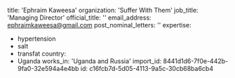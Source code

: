 title: 'Ephraim Kaweesa'
organization: 'Suffer With Them'
job_title: 'Managing Director'
official_title: ''
email_address: ephraimkaweesa@gmail.com
post_nominal_letters: ''
expertise:
  - hypertension
  - salt
  - transfat
country:
  - Uganda
works_in: 'Uganda and Russia'
import_id: 8441d1d6-7f0e-442b-9fa0-32e594a4e4bb
id: c16fcb7d-5d05-4113-9a5c-30cb68ba6cb4
